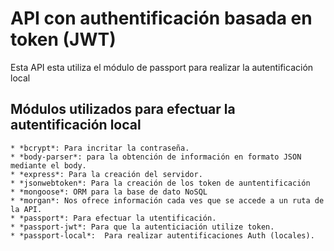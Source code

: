 # API con authentificación basada en token (JWT)

Esta API esta utiliza el módulo de passport para realizar la autentificación local 

## Módulos utilizados para efectuar la autentificación local

    * *bcrypt*: Para incritar la contraseña.
    * *body-parser*: para la obtención de información en formato JSON mediante el body. 
    * *express*: Para la creación del servidor.  
    * *jsonwebtoken*: Para la creación de los token de auntentificación
    * *mongoose*: ORM para la base de dato NoSQL
    * *morgan*: Nos ofrece información cada ves que se accede a un ruta de la API.
    * *passport*: Para efectuar la utentificación.
    * *passport-jwt*: Para que la autenticiación utilize token.
    * *passport-local*:  Para realizar autentificaciones Auth (locales).

  
